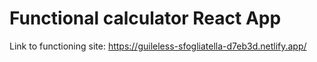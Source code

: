 # Functional calculator React App

Link to functioning site: https://guileless-sfogliatella-d7eb3d.netlify.app/

